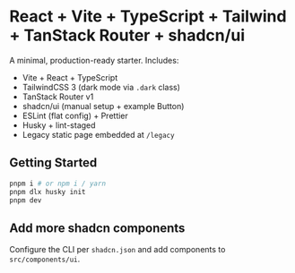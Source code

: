 # React + Vite + TypeScript + Tailwind + TanStack Router + shadcn/ui

A minimal, production-ready starter. Includes:

- Vite + React + TypeScript
- TailwindCSS 3 (dark mode via `.dark` class)
- TanStack Router v1
- shadcn/ui (manual setup + example Button)
- ESLint (flat config) + Prettier
- Husky + lint-staged
- Legacy static page embedded at `/legacy`

## Getting Started

```bash
pnpm i # or npm i / yarn
pnpm dlx husky init
pnpm dev
```

## Add more shadcn components

Configure the CLI per `shadcn.json` and add components to `src/components/ui`.
